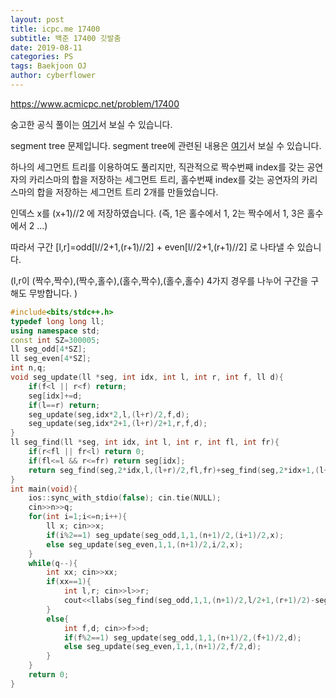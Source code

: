 ```yaml
---
layout: post
title: icpc.me 17400
subtitle: 백준 17400 깃발춤
date: 2019-08-11
categories: PS
tags: Baekjoon OJ
author: cyberflower
---
```


<https://www.acmicpc.net/problem/17400>

숭고한 공식 풀이는 [여기](https://drive.google.com/file/d/1XwcQgX81fR_2ULyzXoY1DZ1Y9EsXyu-_/view)서 보실 수 있습니다.

segment tree 문제입니다. segment tree에 관련된 내용은 [여기](https://cyberflower.github.io/2019/07/22/seg,lazy.html)서 보실 수 있습니다.

하나의 세그먼트 트리를 이용하여도 풀리지만, 직관적으로 짝수번째 index를 갖는 공연자의 카리스마의 합을 저장하는 세그먼트 트리, 홀수번째 index를 갖는 공연자의 카리스마의 합을 저장하는 세그먼트 트리 2개를 만들었습니다.

인덱스 x를 (x+1)//2 에 저장하였습니다. (즉, 1은 홀수에서 1, 2는 짝수에서 1, 3은 홀수에서 2 ...)

따라서 구간 [l,r]=odd[l//2+1,(r+1)//2] + even[l//2+1,(r+1)//2] 로 나타낼 수 있습니다.

(l,r이 (짝수,짝수),(짝수,홀수),(홀수,짝수),(홀수,홀수) 4가지 경우를 나누어 구간을 구해도 무방합니다. )

```cpp
#include<bits/stdc++.h>
typedef long long ll;
using namespace std;
const int SZ=300005;
ll seg_odd[4*SZ];
ll seg_even[4*SZ];
int n,q;
void seg_update(ll *seg, int idx, int l, int r, int f, ll d){
	if(f<l || r<f) return;
	seg[idx]+=d;
	if(l==r) return;
	seg_update(seg,idx*2,l,(l+r)/2,f,d);
	seg_update(seg,idx*2+1,(l+r)/2+1,r,f,d);
}
ll seg_find(ll *seg, int idx, int l, int r, int fl, int fr){
	if(r<fl || fr<l) return 0;
	if(fl<=l && r<=fr) return seg[idx];
	return seg_find(seg,2*idx,l,(l+r)/2,fl,fr)+seg_find(seg,2*idx+1,(l+r)/2+1,r,fl,fr);
}
int main(void){
	ios::sync_with_stdio(false); cin.tie(NULL);
	cin>>n>>q;
	for(int i=1;i<=n;i++){
		ll x; cin>>x;
		if(i%2==1) seg_update(seg_odd,1,1,(n+1)/2,(i+1)/2,x);
		else seg_update(seg_even,1,1,(n+1)/2,i/2,x);
	}
	while(q--){
		int xx; cin>>xx;
		if(xx==1){
			int l,r; cin>>l>>r;
			cout<<llabs(seg_find(seg_odd,1,1,(n+1)/2,l/2+1,(r+1)/2)-seg_find(seg_even,1,1,(n+1)/2,(l+1)/2,r/2))<<'\n';
		}
		else{
			int f,d; cin>>f>>d;
			if(f%2==1) seg_update(seg_odd,1,1,(n+1)/2,(f+1)/2,d);
			else seg_update(seg_even,1,1,(n+1)/2,f/2,d);
		}
	}
	return 0;
}
```
